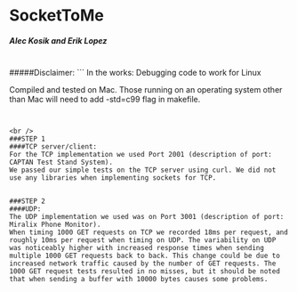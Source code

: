 # SocketToMe
##### Alec Kosik and Erik Lopez
<br />
#####Disclaimer:
```
In the works: Debugging code to work for Linux

Compiled and tested on Mac.
Those running on an operating system other than Mac will need to add -std=c99 flag in makefile.

```


<br />
###STEP 1 
####TCP server/client:
For the TCP implementation we used Port 2001 (description of port: CAPTAN Test Stand System).
We passed our simple tests on the TCP server using curl. We did not use any libraries when implementing sockets for TCP.


###STEP 2
####UDP:
The UDP implementation we used was on Port 3001 (description of port: Miralix Phone Monitor).
When timing 1000 GET requests on TCP we recorded 18ms per request, and roughly 10ms per request when timing on UDP. The variability on UDP was noticeably higher with increased response times when sending multiple 1000 GET requests back to back. This change could be due to increased network traffic caused by the number of GET requests. The 1000 GET request tests resulted in no misses, but it should be noted that when sending a buffer with 10000 bytes causes some problems.
